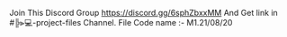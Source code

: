 Join This Discord Group https://discord.gg/6sphZbxxMM And Get link in #╠⫸💻-project-files Channel.
File Code name :- M1.21/08/20
